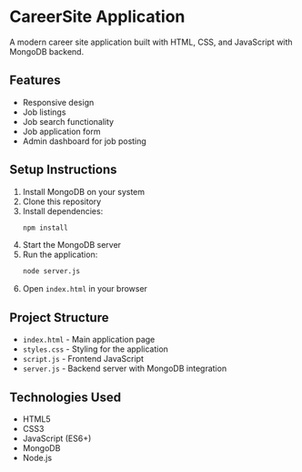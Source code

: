 # CareerSite Application

A modern career site application built with HTML, CSS, and JavaScript with MongoDB backend.

## Features
- Responsive design
- Job listings
- Job search functionality
- Job application form
- Admin dashboard for job posting

## Setup Instructions

1. Install MongoDB on your system
2. Clone this repository
3. Install dependencies:
   ```bash
   npm install
   ```
4. Start the MongoDB server
5. Run the application:
   ```bash
   node server.js
   ```
6. Open `index.html` in your browser

## Project Structure
- `index.html` - Main application page
- `styles.css` - Styling for the application
- `script.js` - Frontend JavaScript
- `server.js` - Backend server with MongoDB integration

## Technologies Used
- HTML5
- CSS3
- JavaScript (ES6+)
- MongoDB
- Node.js 